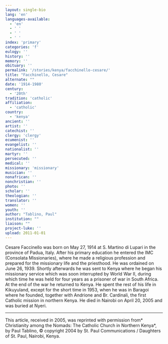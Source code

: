 ```yaml
---
layout: single-bio
lang: 'en'
languages-available:
  - 'en'
  - ' '
  - ' '
  - ' '
index: 'primary'
categories: 'f'
eulogy: ''
history: ''
memory: ''
obituary: ''
permalink: '/stories/kenya/facchinello-cesare/'
title: "Facchinello, Cesare"
alternate: ""
date: '1914-1980'
century:
  - '20th'
tradition: 'catholic'
affiliation:
  - 'catholic'
country:
  - 'kenya'
ancient: ''
artist: ''
catechist: ''
clergy: 'clergy'
ecumenist: ''
evangelist: ''
nationalist: ''
martyr: ''
persecuted: ''
medical: ''
missionary: 'missionary'
musician: ''
nonafrican: ''
nonchristian: ''
photo: ''
scholar: ''
theologian: ''
translator: ''
women: ''
youth: ''
author: "Tablino, Paul"
institution: ""
liaison: ""
project-luke: ''
upload: 2011-01-01
---
```




Cesare Faccinello was born on May 27, 1914 at S. Martino di Lupari in the province of Padua, Italy. After his primary education he entered the IMC (Consolata Missionaries), where he made a religious profession and prepared for the missionary life and the priesthood. He was ordained on June 26, 1939. Shortly afterwards he was sent to Kenya where he began his missionary service which was soon interrupted by World War II, during which time he was held for four years as a prisoner of war in South Africa. At the end of the war he returned to Kenya. He spent the rest of his life in Kikuyuland, except for the short time in 1953, when he was in Baragoi where he founded, together with Andrione and Br. Cardinali, the first Catholic mission in northern Kenya. He died in Nairobi on April 20, 2005 and was buried at Nyeri.



---

This article, received in 2005, was reprinted with permission from* Christianity among the Nomads: The Catholic Church in Northern Kenya*, by Paul Tablino, © copyright 2004 by St. Paul Communications / Daughters of St. Paul, Nairobi, Kenya.
